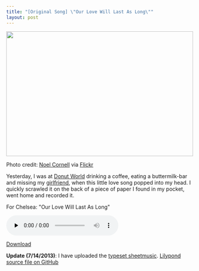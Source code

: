 ```yaml
---
title: "[Original Song] \"Our Love Will Last As Long\""
layout: post
---
```


<div id="attachment_1169" style="width: 510px" class="wp-caption alignnone"><a href="http://blog.classicalcode.com/wp-content/uploads/2009/07/3358509685_bcaf1f0c57_b.jpg"><img class="size-large wp-image-1169" title="3358509685_bcaf1f0c57_b" alt="" src="http://blog.classicalcode.com/wp-content/uploads/2009/07/3358509685_bcaf1f0c57_b-500x333.jpg" width="500" height="333" /></a><p class="wp-caption-text">Photo credit: <a href="http://www.flickr.com/photos/noelcornell/3358509685">Noel Cornell</a> via <a href="http://www.flickr.com/">Flickr</a></p></div>

Yesterday, I was at <a href="http://maps.google.com/maps?oe=utf-8&amp;rls=org.mozilla:en-US:official&amp;client=firefox-a&amp;um=1&amp;ie=UTF-8&amp;q=donut+world+sf&amp;fb=1&amp;split=1&amp;gl=us&amp;view=text&amp;latlng=13147797873413706925">Donut World</a> drinking a coffee, eating a buttermilk-bar and missing my <a href="http://www.chelseahollow.com">girlfriend</a>, when this little love song popped into my head. I quickly scrawled it on the back of a piece of paper I found in my pocket, went home and recorded it.

For Chelsea: "Our Love Will Last As Long"

<audio id="wp_mep_25" src="http://blog.classicalcode.com/wp-content/uploads/2009/07/Our-Love-Will-Last-As-Long.mp3" type="audio/mp3"    controls="controls" preload="none"  > </audio>

<a href="http://blog.classicalcode.com/wp-content/uploads/2009/07/Our-Love-Will-Last-As-Long.mp3">Download</a>

<strong>Update (7/14/2013)</strong>: I have uploaded the <a href="http://blog.classicalcode.com/wp-content/uploads/2009/07/eldredge-our_love_will_last_as_long.pdf">typeset sheetmusic</a>.
<a href="https://github.com/captbaritone/eldredge-our_love_will_last_as_long">Lilypond source file on GitHub</a>
